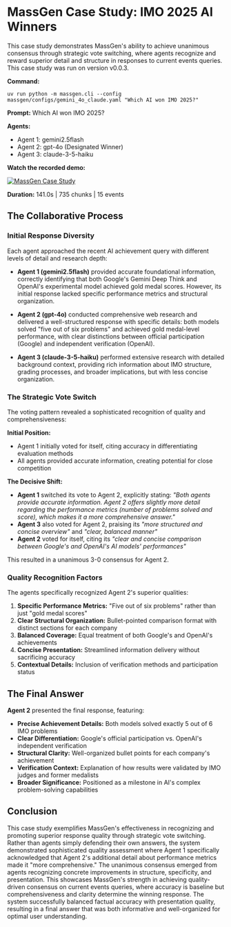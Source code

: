 # MassGen Case Study: IMO 2025 AI Winners

This case study demonstrates MassGen's ability to achieve unanimous consensus through strategic vote switching, where agents recognize and reward superior detail and structure in responses to current events queries. This case study was run on version v0.0.3.

**Command:**
```
uv run python -m massgen.cli --config massgen/configs/gemini_4o_claude.yaml "Which AI won IMO 2025?"
```

**Prompt:** Which AI won IMO 2025?

**Agents:**
* Agent 1: gemini2.5flash
* Agent 2: gpt-4o (Designated Winner)
* Agent 3: claude-3-5-haiku

**Watch the recorded demo:**

[![MassGen Case Study](https://img.youtube.com/vi/JxoJoHpdWjc/0.jpg)](https://www.youtube.com/watch?v=JxoJoHpdWjc)

**Duration:** 141.0s | 735 chunks | 15 events

## The Collaborative Process

### Initial Response Diversity

Each agent approached the recent AI achievement query with different levels of detail and research depth:

* **Agent 1 (gemini2.5flash)** provided accurate foundational information, correctly identifying that both Google's Gemini Deep Think and OpenAI's experimental model achieved gold medal scores. However, its initial response lacked specific performance metrics and structural organization.

* **Agent 2 (gpt-4o)** conducted comprehensive web research and delivered a well-structured response with specific details: both models solved "five out of six problems" and achieved gold medal-level performance, with clear distinctions between official participation (Google) and independent verification (OpenAI).

* **Agent 3 (claude-3-5-haiku)** performed extensive research with detailed background context, providing rich information about IMO structure, grading processes, and broader implications, but with less concise organization.

### The Strategic Vote Switch

The voting pattern revealed a sophisticated recognition of quality and comprehensiveness:

**Initial Position:**
- Agent 1 initially voted for itself, citing accuracy in differentiating evaluation methods
- All agents provided accurate information, creating potential for close competition

**The Decisive Shift:**
- **Agent 1** switched its vote to Agent 2, explicitly stating: *"Both agents provide accurate information. Agent 2 offers slightly more detail regarding the performance metrics (number of problems solved and score), which makes it a more comprehensive answer."*
- **Agent 3** also voted for Agent 2, praising its *"more structured and concise overview"* and *"clear, balanced manner"*
- **Agent 2** voted for itself, citing its *"clear and concise comparison between Google's and OpenAI's AI models' performances"*

This resulted in a unanimous 3-0 consensus for Agent 2.

### Quality Recognition Factors

The agents specifically recognized Agent 2's superior qualities:

1. **Specific Performance Metrics:** "Five out of six problems" rather than just "gold medal scores"
2. **Clear Structural Organization:** Bullet-pointed comparison format with distinct sections for each company
3. **Balanced Coverage:** Equal treatment of both Google's and OpenAI's achievements
4. **Concise Presentation:** Streamlined information delivery without sacrificing accuracy
5. **Contextual Details:** Inclusion of verification methods and participation status

## The Final Answer

**Agent 2** presented the final response, featuring:

- **Precise Achievement Details:** Both models solved exactly 5 out of 6 IMO problems
- **Clear Differentiation:** Google's official participation vs. OpenAI's independent verification
- **Structural Clarity:** Well-organized bullet points for each company's achievement
- **Verification Context:** Explanation of how results were validated by IMO judges and former medalists
- **Broader Significance:** Positioned as a milestone in AI's complex problem-solving capabilities

## Conclusion

This case study exemplifies MassGen's effectiveness in recognizing and promoting superior response quality through strategic vote switching. Rather than agents simply defending their own answers, the system demonstrated sophisticated quality assessment where Agent 1 specifically acknowledged that Agent 2's additional detail about performance metrics made it "more comprehensive." The unanimous consensus emerged from agents recognizing concrete improvements in structure, specificity, and presentation. This showcases MassGen's strength in achieving quality-driven consensus on current events queries, where accuracy is baseline but comprehensiveness and clarity determine the winning response. The system successfully balanced factual accuracy with presentation quality, resulting in a final answer that was both informative and well-organized for optimal user understanding.
